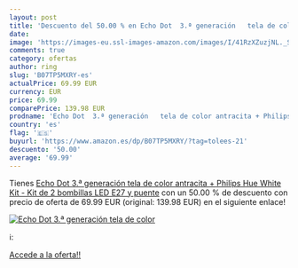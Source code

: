 ```yaml
---
layout: post
title: 'Descuento del 50.00 % en Echo Dot  3.ª generación   tela de color'
date: 
image: 'https://images-eu.ssl-images-amazon.com/images/I/41RzXZuzjNL._SL200_.jpg'
comments: true
category: ofertas
author: ring
slug: 'B07TP5MXRY-es'
actualPrice: 69.99 EUR
currency: EUR
price: 69.99
comparePrice: 139.98 EUR
prodname: 'Echo Dot  3.ª generación   tela de color antracita + Philips Hue White Kit - Kit de 2 bombillas LED E27 y puente'
country: 'es'
flag: '🇪🇸'
buyurl: 'https://www.amazon.es/dp/B07TP5MXRY/?tag=tolees-21'
descuento: '50.00'
average: '69.99'
---
```


Tienes [Echo Dot  3.ª generación   tela de color antracita + Philips Hue White Kit - Kit de 2 bombillas LED E27 y puente](https://www.amazon.es/dp/B07TP5MXRY/?tag=tolees-21) con un 50.00 % de descuento con precio de oferta de 69.99 EUR (original: 139.98 EUR) en el siguiente enlace!

[![Echo Dot  3.ª generación   tela de color](https://images-eu.ssl-images-amazon.com/images/I/41RzXZuzjNL._SL200_.jpg)](https://www.amazon.es/dp/B07TP5MXRY/?tag=tolees-21)

ℹ️:


[Accede a la oferta!!](https://www.amazon.es/dp/B07TP5MXRY/?tag=tolees-21)
